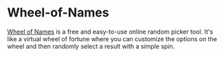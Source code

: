 # Wheel-of-Names
<a href="https://name-generator.yunmeiming.com/wheel-of-names/">Wheel of Names</a> is a free and easy-to-use online random picker tool. It's like a virtual wheel of fortune where you can customize the options on the wheel and then randomly select a result with a simple spin. 
